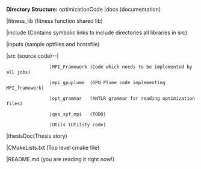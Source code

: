 __Directory Structure:__
optimizationCode
|docs  (documentation)

|fitness_lib (fitness function shared lib)

|include (Contains symbolic links to include directories all libraries in src)

|inputs (sample optfiles and hostsfile)

|src (source code)--|

                    |MPI_Framework (Code which needs to be implemented by all jobs)

                    |mpi_gpuplume  (GPU Plume code implementing MPI_framework)

                    |opt_grammar   (ANTLR grammar for reading optimization files)

                    |qes_spf_mpi   (TODO)

                    |Utils (Utility code)

|thesisDoc(Thesis story)

|CMakeLists.txt (Top level cmake file)

|README.md (you are reading it right now!)


